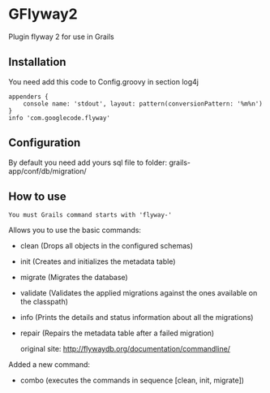 GFlyway2
=========

Plugin flyway 2 for use in Grails

Installation
-------------------------

You need add this code to Config.groovy in section log4j

    appenders {
        console name: 'stdout', layout: pattern(conversionPattern: '%m%n')
    }
    info 'com.googlecode.flyway'


Configuration
-------------------------

By default you need add yours sql file to folder: grails-app/conf/db/migration/


How to use
-------------------------

    You must Grails command starts with 'flyway-'


Allows you to use the basic commands:
 - clean (Drops all objects in the configured schemas)
 - init	(Creates and initializes the metadata table)
 - migrate (Migrates the database)
 - validate	(Validates the applied migrations against the ones available on the classpath)
 - info	(Prints the details and status information about all the migrations)
 - repair (Repairs the metadata table after a failed migration)

    original site: http://flywaydb.org/documentation/commandline/

Added a new command:
 - combo (executes the commands in sequence [clean, init, migrate])
